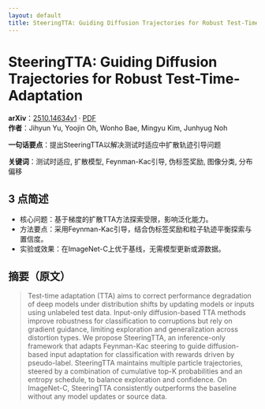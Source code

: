 ```yaml
---
layout: default
title: SteeringTTA: Guiding Diffusion Trajectories for Robust Test-Time-Adaptation
---
```


# SteeringTTA: Guiding Diffusion Trajectories for Robust Test-Time-Adaptation
**arXiv**：[2510.14634v1](https://arxiv.org/abs/2510.14634) · [PDF](https://arxiv.org/pdf/2510.14634.pdf)  
**作者**：Jihyun Yu, Yoojin Oh, Wonho Bae, Mingyu Kim, Junhyug Noh  

**一句话要点**：提出SteeringTTA以解决测试时适应中扩散轨迹引导问题

**关键词**：测试时适应, 扩散模型, Feynman-Kac引导, 伪标签奖励, 图像分类, 分布偏移

## 3 点简述
- 核心问题：基于梯度的扩散TTA方法探索受限，影响泛化能力。
- 方法要点：采用Feynman-Kac引导，结合伪标签奖励和粒子轨迹平衡探索与置信度。
- 实验或效果：在ImageNet-C上优于基线，无需模型更新或源数据。

## 摘要（原文）

> Test-time adaptation (TTA) aims to correct performance degradation of deep
> models under distribution shifts by updating models or inputs using unlabeled
> test data. Input-only diffusion-based TTA methods improve robustness for
> classification to corruptions but rely on gradient guidance, limiting
> exploration and generalization across distortion types. We propose SteeringTTA,
> an inference-only framework that adapts Feynman-Kac steering to guide
> diffusion-based input adaptation for classification with rewards driven by
> pseudo-label. SteeringTTA maintains multiple particle trajectories, steered by
> a combination of cumulative top-K probabilities and an entropy schedule, to
> balance exploration and confidence. On ImageNet-C, SteeringTTA consistently
> outperforms the baseline without any model updates or source data.

